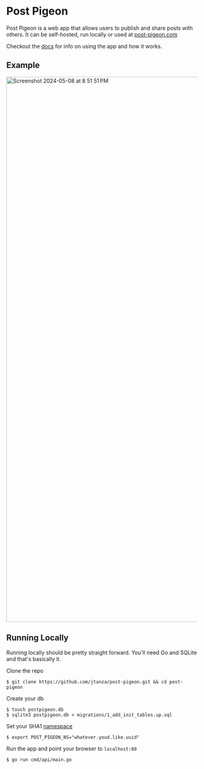 # Post Pigeon

Post Pigeon is a web app that allows users to publish and share posts with others. 
It can be self-hosted, run locally or used at [post-pigeon.com](https://post-pigeon.com)

Checkout the [docs](https://post-pigeon.com) for info on using the app and how it works.

## Example

<img width="1436" alt="Screenshot 2024-05-08 at 8 51 51 PM" src="https://github.com/jtanza/post-pigeon/assets/10635096/d7495a7e-fcc5-4a9c-b8e7-5953812f7fff">


## Running Locally

Running locally should be pretty straight forward. You'll need Go and SQLite and that's basically it.

Clone the repo
```shell
$ git clone https://github.com/jtanza/post-pigeon.git && cd post-pigeon
```
Create your db
```shell
$ touch postpigeon.db
$ sqlite3 postpigeon.db < migrations/1_add_init_tables.up.sql
```
Set your SHA1 [namespace](https://github.com/jtanza/post-pigeon/blob/main/internal/postmanager.go#L174-L179)
```shell
$ export POST_PIGEON_NS="whatever.youd.like.uuid"
```
Run the app and point your browser to `localhost:80` 
```shell
$ go run cmd/api/main.go
```
